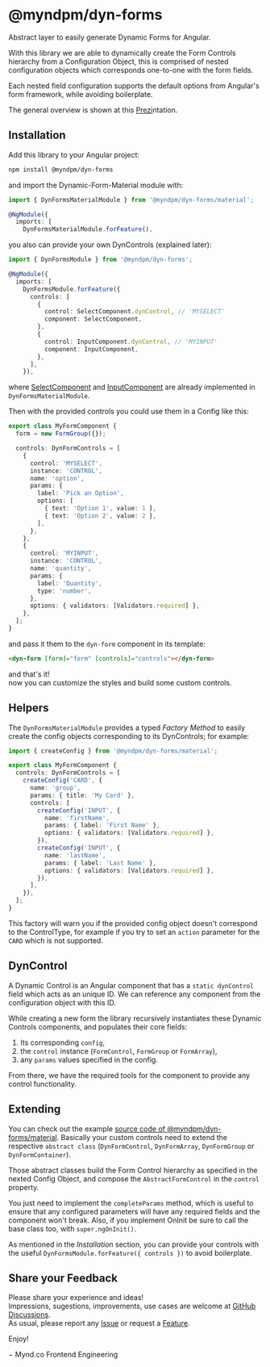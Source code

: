 # @myndpm/dyn-forms

Abstract layer to easily generate Dynamic Forms for Angular.

With this library we are able to dynamically create the Form Controls hierarchy from a Configuration Object, this is comprised of nested configuration objects which corresponds one-to-one with the form fields.

Each nested field configuration supports the default options from Angular's form framework, while avoiding boilerplate.

The general overview is shown at this [Prezi](https://prezi.com/view/4Ok1bgCWvf0g26FMVwfx/)ntation.

## Installation

Add this library to your Angular project:

```bash
npm install @myndpm/dyn-forms
```

and import the Dynamic-Form-Material module with:

```typescript
import { DynFormsMaterialModule } from '@myndpm/dyn-forms/material';

@NgModule({
  imports: [
    DynFormsMaterialModule.forFeature(),
```

you also can provide your own DynControls (explained later):

```typescript
import { DynFormsModule } from '@myndpm/dyn-forms';

@NgModule({
  imports: [
    DynFormsModule.forFeature({
      controls: [
        {
          control: SelectComponent.dynControl, // 'MYSELECT'
          component: SelectComponent,
        },
        {
          control: InputComponent.dynControl, // 'MYINPUT'
          component: InputComponent,
        },
      ],
    }),
```

where [SelectComponent](https://github.com/Mynd-Management/open-source/blob/master/libs/forms/material/src/components/select/select.component.ts)
and [InputComponent](https://github.com/Mynd-Management/open-source/blob/master/libs/forms/material/src/components/input/input.component.ts)
are already implemented in `DynFormsMaterialModule`.

Then with the provided controls you could use them in a Config like this:

```typescript
export class MyFormComponent {
  form = new FormGroup({});

  controls: DynFormControls = [
    {
      control: 'MYSELECT',
      instance: 'CONTROL',
      name: 'option',
      params: {
        label: 'Pick an Option',
        options: [
          { text: 'Option 1', value: 1 },
          { text: 'Option 2', value: 2 },
        ],
      },
    },
    {
      control: 'MYINPUT',
      instance: 'CONTROL',
      name: 'quantity',
      params: {
        label: 'Quantity',
        type: 'number',
      },
      options: { validators: [Validators.required] },
    },
  ];
}
```

and pass it them to the `dyn-form` component in its template:

```html
<dyn-form [form]="form" [controls]="controls"></dyn-form>
```

and that's it!  
now you can customize the styles and build some custom controls.

## Helpers

The `DynFormsMaterialModule` provides a typed _Factory Method_ to easily create
the config objects corresponding to its DynControls; for example:

```typescript
import { createConfig } from '@myndpm/dyn-forms/material';

export class MyFormComponent {
  controls: DynFormControls = [
    createConfig('CARD', {
      name: 'group',
      params: { title: 'My Card' },
      controls: [
        createConfig('INPUT', {
          name: 'firstName',
          params: { label: 'First Name' },
          options: { validators: [Validators.required] },
        }),
        createConfig('INPUT', {
          name: 'lastName',
          params: { label: 'Last Name' },
          options: { validators: [Validators.required] },
        }),
      ],
    }),
  ];
}
```

This factory will warn you if the provided config object doesn't correspond to the ControlType,
for example if you try to set an `action` parameter for the `CARD` which is not supported.

## DynControl

A Dynamic Control is an Angular component that has a `static dynControl` field which acts as an unique ID.
We can reference any component from the configuration object with this ID.

While creating a new form the library recursively instantiates these Dynamic Controls components, and populates their core fields:

1. Its corresponding `config`,
2. the `control` instance (`FormControl`, `FormGroup` or `FormArray`),
3. any `params` values specified in the config.

From there, we have the required tools for the component to provide any control functionality.

## Extending

You can check out the example [source code of @myndpm/dyn-forms/material](https://github.com/matheo/angular/tree/master/libs/forms/material/src).
Basically your custom controls need to extend the respective `abstract class`
(`DynFormControl`, `DynFormArray`, `DynFormGroup` or `DynFormContainer`).

Those abstract classes build the Form Control hierarchy as specified in the nexted Config Object,
and compose the `AbstractFormControl` in the `control` property.

You just need to implement the `completeParams` method, which is useful to ensure that any
configured parameters will have any required fields and the component won't break.
Also, if you implement OnInit be sure to call the base class too, with `super.ngOnInit()`.

As mentioned in the _Installation_ section, you can provide your controls with the useful
`DynFormsModule.forFeature({ controls })` to avoid boilerplate.

## Share your Feedback

Please share your experience and ideas!  
Impressions, sugestions, improvements, use cases are welcome at [GitHub Discussions](https://github.com/Mynd-Management/open-source/discussions).  
As usual, please report any [Issue](https://github.com/Mynd-Management/open-source/issues/new?labels=bug&template=bug-report.md)
or request a [Feature](https://github.com/Mynd-Management/open-source/issues/new?labels=enhancement&template=feature-request.md).

Enjoy!

&#8722; Mynd.co Frontend Engineering
